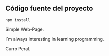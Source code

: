 ## Código fuente del proyecto

```
npm install
```


Simple Web-Page. 

I´m always interesting in learning programming.

Curro Peral.